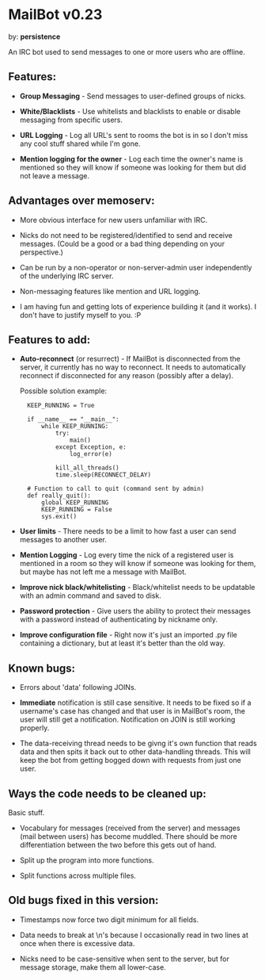 # MailBot v0.23

by: **persistence**

An IRC bot used to send messages to one or more users who are offline. 


## Features:

* **Group Messaging** - Send messages to user-defined groups of nicks.

* **White/Blacklists** - Use whitelists and blacklists to enable or disable messaging from specific users.

* **URL Logging** - Log all URL's sent to rooms the bot is in so I don't miss any cool stuff shared while I'm gone.

* **Mention logging for the owner** - Log each time the owner's name is mentioned so they will know if someone was looking for them but did not leave a message.


## Advantages over memoserv:

* More obvious interface for new users unfamiliar with IRC.

* Nicks do not need to be registered/identified to send and receive messages. (Could be a good or a bad thing depending on your perspective.)

* Can be run by a non-operator or non-server-admin user independently of the underlying IRC server.

* Non-messaging features like mention and URL logging.

* I am having fun and getting lots of experience building it (and it works). I don't have to justify myself to you. :P


## Features to add:

* **Auto-reconnect** (or resurrect) - If MailBot is disconnected from the server, it currently has no way to reconnect. It needs to automatically reconnect if disconnected for any reason (possibly after a delay).

    Possible solution example:

        KEEP_RUNNING = True
        
        if __name__ == "__main__":
            while KEEP_RUNNING:
                try:
                    main()
                except Exception, e:
                    log_error(e)

                kill_all_threads()        
                time.sleep(RECONNECT_DELAY)
                
        # Function to call to quit (command sent by admin)
        def really_quit():
            global KEEP_RUNNING
            KEEP_RUNNING = False
            sys.exit()

* **User limits** - There needs to be a limit to how fast a user can send messages to another user.

* **Mention Logging** - Log every time the nick of a registered user is mentioned in a room so they will know if someone was looking for them, but maybe has not left me a message with MailBot.

* **Improve nick black/whitelisting** - Black/whitelist needs to be updatable with an admin command and saved to disk.

* **Password protection** - Give users the ability to protect their messages with a password instead of authenticating by nickname only.

* **Improve configuration file** - Right now it's just an imported .py file containing a dictionary, but at least it's better than the old way.


## Known bugs:

* Errors about 'data' following JOINs. 

* **Immediate** notification is still case sensitive. It needs to be fixed so if a username's case has changed and that user is in MailBot's room, the user will still get a notification. Notification on JOIN is still working properly.

* The data-receiving thread needs to be givng it's own function that reads data and then spits it back out to other data-handling threads. This will keep the bot from getting bogged down with requests from just one user.


## Ways the code needs to be cleaned up:

Basic stuff.

* Vocabulary for messages (received from the server) and messages (mail between users) has become muddled. There should be more differentiation between the two before this gets out of hand.

* Split up the program into more functions.

* Split functions across multiple files.


## Old bugs fixed in this version:

* Timestamps now force two digit minimum for all fields.

* Data needs to break at \n's because I occasionally read in two lines at once when there is excessive data.

* Nicks need to be case-sensitive when sent to the server, but for message storage, make them all lower-case.